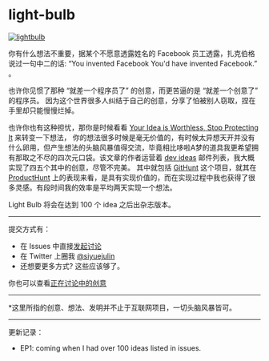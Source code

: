 # light-bulb

[![lightbulb](http://r.loli.io/IRrUfe.jpg)](https://dribbble.com/shots/188133-What-to-do-when-your-light-bulb-burns-out-in-the-night)

你有什么想法不重要，据某个不愿意透露姓名的 Facebook 员工透露，扎克伯格说过一句中二的话: “You invented Facebook You'd have invented Facebook.” 。

也许你见惯了那种 “就差一个程序员了” 的创意，而更苦逼的是 “就差一个创意了” 的程序员。
因为这个世界很多人纠结于自己的创意，分享了怕被别人窃取，捏在手里却只能慢慢烂掉。

也许你也有这种担忧，那你是时候看看 [Your Idea is Worthless, Stop Protecting It](https://medium.com/@rjun07a/your-idea-is-worthless-stop-protecting-it-c8b8ce46a8f2) 来转变一下想法，
你的想法很多时候是毫无价值的，有时候太异想天开并没有什么卵用，但产生想法的头脑风暴值得交流，毕竟相比哆啦A梦的道具我更希望拥有那取之不尽的四次元口袋。该文章的作者运营着 [dev ideas](https://devideas.github.io/) 邮件列表，我大概实现了四五个其中的创意，尽管不完美。
其中就包括 [GitHunt](https://githunt.io) 这个项目，就其在 [ProductHunt](http://www.producthunt.com/tech/git-hunt) 上的表现来看，是具有实现价值的，而在实现过程中我也获得了很多灵感。有段时间我的效率是平均两天实现一个想法。

Light Bulb 将会在达到 100 个 idea 之后出杂志版本。

---

提交方式有：

- 在 Issues 中直接[发起讨论](https://github.com/aprilorange/light-bulb/issues/new)
- 在 Twitter 上圈我 [@siyuejulin](https://twitter.com/siyuejulin)
- 还想要更多方式? 这些应该够了。

你也可以查看[正在讨论中的创意](https://github.com/aprilorange/light-bulb/labels/idea)

--- 

*这里所指的创意、想法、发明并不止于互联网项目，一切头脑风暴皆可。

---

更新记录：

- EP1: coming when I had over 100 ideas listed in issues.
